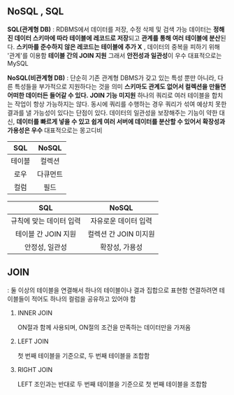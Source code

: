 ## NoSQL , SQL

**SQL(관계형 DB)** : RDBMS에서 데이터를 저장, 수정 삭제 및 검색 가능 
데이터는 **정해진 데이터 스키마에 따라 테이블에 레코드로 저장**되고 **관계를 통해 여러 테이블에 분산**된다. **스키마를 준수하지 않은 레코드는 테이블에 추가 X** , 데이터의 중복을 피하기 위해 '관계'를 이용함 **테이블 간의 JOIN 지원** 그래서 **안전성과 일관성**이 우수
대표적으로는 MySQL

**NoSQL(비관계형 DB)** : 단순히 기존 관계형 DBMS가 갖고 있는 특성 뿐만 아니라, 다른 특성들을 부가적으로 지원하다는 것을 의미
**스키마도 관계도 없어서 컬렉션을 만들면 어떠한 데이터든 들어갈 수 있다.**
**JOIN 기능 미지원** 하나의 쿼리로 여러 테이블을 합치는 작업이 항상 가능하지는 않다. 동시에 쿼리를 수행하는 경우 쿼리가 섞여 예상치 못한 결과를 낼 가능성이 있다는 단점이 있다.
데이터의 일관성을 보장해주는 기능이 약한 대신, **데이터를 빠르게 넣을 수 있고 쉽게 여러 서버에 데이터를 분산할 수 있어서 확장성과 가용성은 우수** 
대표적으로는 몽고디비 

|  SQL   |  NoSQL   |
| :----: | :------: |
| 테이블 |  컬렉션  |
|  로우  | 다큐먼트 |
|  컬럼  |   필드   |



|           SQL           |         NoSQL         |
| :---------------------: | :-------------------: |
| 규칙에 맞는 데이터 입력 | 자유로운 데이터 입력  |
|   테이블 간 JOIN 지원   | 컬렉션 간 JOIN 미지원 |
|     안정성, 일관성      |    확장성, 가용성     |



## JOIN

: 둘 이상의 테이블을 연결해서 하나의 테이블이나 결과 집합으로 표현함
연결하려면 테이블들이 적어도 하나의 컬럼을 공유하고 있어야 함

1. INNER JOIN

   ON절과 함께 사용되며, ON절의 조건을 만족하는 데이터만을 가져옴

2. LEFT JOIN

   첫 번째 테이블을 기준으로, 두 번째 테이블을 조합함

3. RIGHT JOIN

   LEFT 조인과는 반대로 두 번째 테이블을 기준으로 첫 번째 테이블을 조합함
